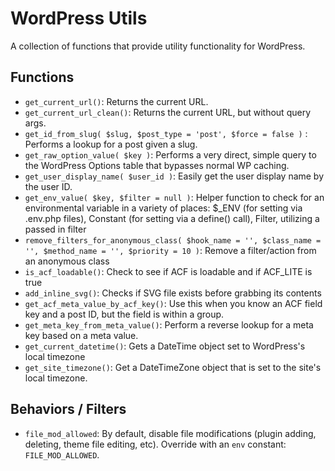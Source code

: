 # WordPress Utils

A collection of functions that provide utility functionality for WordPress.

## Functions

* `get_current_url()`: Returns the current URL.
* `get_current_url_clean()`: Returns the current URL, but without query args.
* `get_id_from_slug( $slug, $post_type = 'post', $force = false )` : Performs a lookup for a post given a slug.
* `get_raw_option_value( $key )`: Performs a very direct, simple query to the WordPress Options table that bypasses normal WP caching.
* `get_user_display_name( $user_id )`: Easily get the user display name by the user ID.
* `get_env_value( $key, $filter = null )`: Helper function to check for an environmental variable in a variety of places: $_ENV (for setting via .env.php files), Constant (for setting via a define() call), Filter, utilizing a passed in filter
* `remove_filters_for_anonymous_class( $hook_name = '', $class_name = '', $method_name = '', $priority = 10 )`: Remove a filter/action from an anonymous class
* `is_acf_loadable()`: Check to see if ACF is loadable and if ACF_LITE is true
* `add_inline_svg()`: Checks if SVG file exists before grabbing its contents
* `get_acf_meta_value_by_acf_key()`: Use this when you know an ACF field key and a post ID, but the field is within a group.
* `get_meta_key_from_meta_value()`: Perform a reverse lookup for a meta key based on a meta value.
* `get_current_datetime()`: Gets a DateTime object set to WordPress's local timezone
* `get_site_timezone()`: Get a DateTimeZone object that is set to the site's local timezone.

## Behaviors / Filters
* `file_mod_allowed`: By default, disable file modifications (plugin adding, deleting, theme file editing, etc). Override with an `env` constant: `FILE_MOD_ALLOWED`.